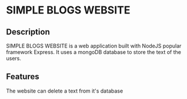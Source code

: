 # SIMPLE BLOGS WEBSITE

## Description
SIMPLE BLOGS WEBSITE is a web application built with NodeJS popular framework Express. It uses a mongoDB database to store the text of the users.

## Features
The website can delete a text from it's database